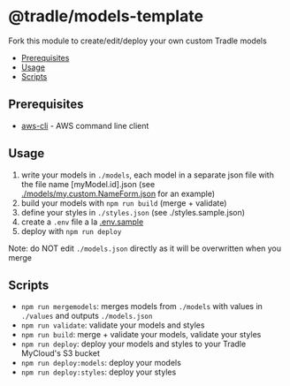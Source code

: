 # @tradle/models-template

Fork this module to create/edit/deploy your own custom Tradle models

<!-- START doctoc generated TOC please keep comment here to allow auto update -->
<!-- DON'T EDIT THIS SECTION, INSTEAD RE-RUN doctoc TO UPDATE -->


- [Prerequisites](#prerequisites)
- [Usage](#usage)
- [Scripts](#scripts)

<!-- END doctoc generated TOC please keep comment here to allow auto update -->

## Prerequisites

- [aws-cli](https://github.com/aws/aws-cli) - AWS command line client

## Usage

1. write your models in `./models`, each model in a separate json file with the file name [myModel.id].json (see [./models/my.custom.NameForm.json](./models/my.custom.NameForm.json) for an example)
2. build your models with `npm run build` (merge + validate)
3. define your styles in `./styles.json` (see ./styles.sample.json)
4. create a `.env` file a la [.env.sample](./.env.sample)
5. deploy with `npm run deploy`

Note: do NOT edit `./models.json` directly as it will be overwritten when you merge

## Scripts

- `npm run mergemodels`: merges models from `./models` with values in `./values` and outputs `./models.json`
- `npm run validate`: validate your models and styles
- `npm run build`: merge + validate your models, validate your styles
- `npm run deploy`: deploy your models and styles to your Tradle MyCloud's S3 bucket
- `npm run deploy:models`: deploy your models
- `npm run deploy:styles`: deploy your styles
